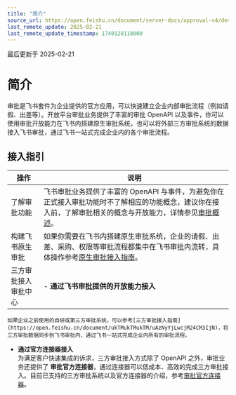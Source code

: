 ```yaml
---
title: "简介"
source_url: https://open.feishu.cn/document/server-docs/approval-v4/development-guide/approval-access-guide
last_remote_update: 2025-02-21
last_remote_update_timestamp: 1740128118000
---
```

最后更新于 2025-02-21

# 简介

审批是飞书套件为企业提供的官方应用，可以快速建立企业内部审批流程（例如请假、出差等）。开放平台审批业务提供了丰富的审批 OpenAPI 以及事件，你可以使用审批开放能力在飞书内搭建原生审批系统，也可以将外部三方审批系统的数据接入飞书审批，通过飞书一站式完成企业内的各个审批流程。

## 接入指引

操作 | 说明
--- | ---
了解审批功能 | 飞书审批业务提供了丰富的 OpenAPI 与事件，为避免你在正式接入审批功能时不了解相应的功能概念，建议你在接入前，了解审批相关的概念与开放能力，详情参见[审批概述](https://open.feishu.cn/document/uAjLw4CM/ukTMukTMukTM/reference/approval-v4/approval-overview)。
构建飞书原生审批 | 如果你需要在飞书内搭建原生审批系统，企业的请假、出差、采购、权限等审批流程都集中在飞书审批内流转，具体操作参考[原生审批接入指南](https://open.feishu.cn/document/ukTMukTMukTM/uIjN4UjLyYDO14iM2gTN)。
三方审批接入审批中心 | -   **通过飞书审批提供的开放能力接入**  
  	如果企业之前使用的自研或第三方审批系统，可以参考[三方审批接入指南](https://open.feishu.cn/document/ukTMukTMukTM/uAzNyYjLwcjM24CM3IjN)，将三方审批数据同步到飞书审批内，通过飞书一站式完成企业内所有的审批流程。  
- **通过官方连接器接入**  
  	为满足客户快速集成的诉求，三方审批接入方式除了 OpenAPI 之外，审批业务还提供了 **审批官方连接器**，通过连接器可以低成本、高效的完成三方审批接入。目前已支持的三方审批系统以及官方连接器的介绍，参考[审批官方连接器](https://open.feishu.cn/document/ukTMukTMukTM/ukjNyYjL5YjM24SO2IjN/official-approval-connector)。
